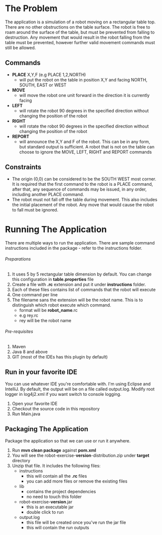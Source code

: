 # The Problem
The application is a simulation of a robot moving on a rectangular table top. There are no other obstructions on the table surface. The robot is free to roam around the surface of the table, but must be prevented from falling to destruction. Any movement that would result in the robot falling from the table must be prevented, however further valid movement commands must still be allowed.

## Commands
- **PLACE** X,Y,F (e.g PLACE 1,2,NORTH)
    - will put the robot on the table in position X,Y and facing NORTH, SOUTH, EAST or WEST
- **MOVE**
    - will move the robot one unit forward in the direction it is currently facing
- **LEFT**
    - will rotate the robot 90 degrees in the specified direction without changing the position of the robot
- **RIGHT**
    - will rotate the robot 90 degrees in the specified direction without changing the position of the robot
- **REPORT**
    - will announce the X,Y and F of the robot. This can be in any form, but standard output is sufficient. A robot that is not on the table can choose to ignore the MOVE, LEFT, RIGHT and REPORT commands

## Constraints
- The origin (0,0) can be considered to be the SOUTH WEST most corner. It is required that the first command to the robot is a PLACE command, after that, any sequence of commands may be issued, in any order, including another PLACE command.
- The robot must not fall off the table during movement. This also includes the initial placement of the robot. Any move that would cause the robot to fall must be ignored.

# Running The Application
There are multiple ways to run the application. There are sample command instructions included in the package - refer to the instructions folder.

###### Preparations
1. It uses 5 by 5 rectangular table dimension by default. You can change this configuration in **table.properties** file
2. Create a file with **.rc** extension and put it under **instructions** folder.
3. Each of these files contains list of commands that the robot will execute
4. One command per line
5. The filename sans the extension will be the robot name. This is to distinguish which robot execute which command.
    - format will be **robot_name**.rc
    - e.g rey.rc
    - rey will be the robot name

###### Pre-requisites
1. Maven
2. Java 8 and above
3. GIT (most of the IDEs has this plugin by default)

## Run in your favorite IDE
You can use whatever IDE you're comfortable with. I'm using Eclipse and IntelliJ. By default, the output will be on a file called output.log. Modify root logger in log4j2.xml if you want switch to console logging.
1. Open your favorite IDE
2. Checkout the source code in this repository
3. Run Main.java

## Packaging The Application
Package the application so that we can use or run it anywhere.
1. Run **mvn clean package** against **pom.xml**
2. You will see the robot-exercise-**version**-distribution.zip under **target** directory
3. Unzip that file. It includes the following files:
    - instructions
        - this will contain all the **.rc** files
        - you can add more files or remove the existing files
    - lib
        - contains the project dependencies
        - no need to touch this folder
    - robot-exercise-**version**.jar
        - this is an executable jar
        - double click to run
    - output.log
        - this file will be created once you've run the jar file
        - this will contain the run outputs